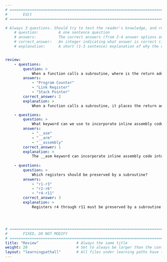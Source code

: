 ```yaml
---
# ================================================================================
#       Edit
# ================================================================================

# Always 3 questions. Should try to test the reader's knowledge, and reinforce the key points you want them to remember.
    # question:         A one sentence question
    # answers:          The correct answers (from 2-4 answer options only). Should be surrounded by quotes.
    # correct_answer:   An integer indicating what answer is correct (index starts from 1)
    # explanation:      A short (1-3 sentence) explanation of why the correct answer is correct. Can add additional context if desired


review:
    - questions:
        question: >
            When a function calls a subroutine, where is the return address stored?
        answers:
            - "Program Counter"
            - "Link Register"
            - "Stack Pointer"
        correct_answer: 2
        explanation: >
            When a function calls a subroutine, it places the return address in the link register lr.

    - questions:
        question: >
            What keyword can we use to incorporate inline assembly code?
        answers:
            - "__asm"
            - "__arm"
            - "__assembly"
        correct_answer: 1
        explanation: >
            The __asm keyword can incorporate inline assembly code into a function using the GNU inline assembly syntax. 
               
    - questions:
        question: >
            Which registers should be preserved by a subroutine?
        answers:
            - "r1-r3"
            - "r2-r6"
            - "r4-r11"
        correct_answer: 3
        explanation: >
            Registers r4 through r11 must be preserved by a subroutine. r0-r3, and r12, are corruptible by a subroutine, with parameters being passed in r0-r3.




# ================================================================================
#       FIXED, DO NOT MODIFY
# ================================================================================
title: "Review"                 # Always the same title
weight: 20                      # Set to always be larger than the content in this path
layout: "learningpathall"       # All files under learning paths have this same wrapper
---
```


